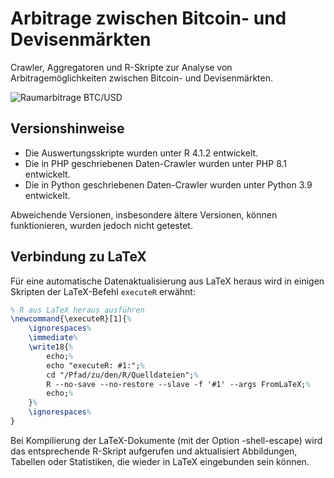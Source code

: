 # Arbitrage zwischen Bitcoin- und Devisenmärkten

Crawler, Aggregatoren und R-Skripte zur Analyse von Arbitragemöglichkeiten zwischen
Bitcoin- und Devisenmärkten.

![Raumarbitrage BTC/USD](https://research.noecho.de/Logo@2x.png)

## Versionshinweise

- Die Auswertungsskripte wurden unter R 4.1.2 entwickelt.
- Die in PHP geschriebenen Daten-Crawler wurden unter PHP 8.1 entwickelt.
- Die in Python geschriebenen Daten-Crawler wurden unter Python 3.9 entwickelt.

Abweichende Versionen, insbesondere ältere Versionen, können funktionieren, wurden jedoch
nicht getestet.

## Verbindung zu LaTeX
Für eine automatische Datenaktualisierung aus LaTeX heraus wird in einigen Skripten der
LaTeX-Befehl `executeR` erwähnt:

```latex
% R aus LaTeX heraus ausführen
\newcommand{\executeR}[1]{%
    \ignorespaces%
    \immediate%
    \write18{%
        echo;%
        echo "executeR: #1:";%
        cd "/Pfad/zu/den/R/Quelldateien";%
        R --no-save --no-restore --slave -f '#1' --args FromLaTeX;%
        echo;%
    }%
    \ignorespaces%
}
```

Bei Kompilierung der LaTeX-Dokumente (mit der Option -shell-escape) wird das entsprechende
R-Skript aufgerufen und aktualisiert Abbildungen, Tabellen oder Statistiken, die
wieder in LaTeX eingebunden sein können.
